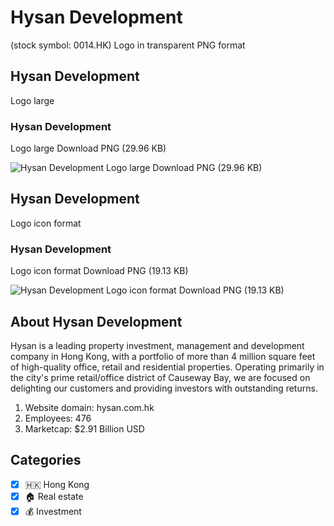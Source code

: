 # Hysan Development
 (stock symbol: 0014.HK) Logo in transparent PNG format

## Hysan Development
 Logo large

### Hysan Development
 Logo large Download PNG (29.96 KB)

![Hysan Development
 Logo large Download PNG (29.96 KB)](/img/orig/0014.HK_BIG-cbe23b1d.png)

## Hysan Development
 Logo icon format

### Hysan Development
 Logo icon format Download PNG (19.13 KB)

![Hysan Development
 Logo icon format Download PNG (19.13 KB)](/img/orig/0014.HK-f94a8b70.png)

## About Hysan Development


Hysan is a leading property investment, management and development company in Hong Kong, with a portfolio of more than 4 million square feet of high-quality office, retail and residential properties. Operating primarily in the city's prime retail/office district of Causeway Bay, we are focused on delighting our customers and providing investors with outstanding returns.

1. Website domain: hysan.com.hk
2. Employees: 476
3. Marketcap: $2.91 Billion USD


## Categories
- [x] 🇭🇰 Hong Kong
- [x] 🏠 Real estate
- [x] 💰 Investment
